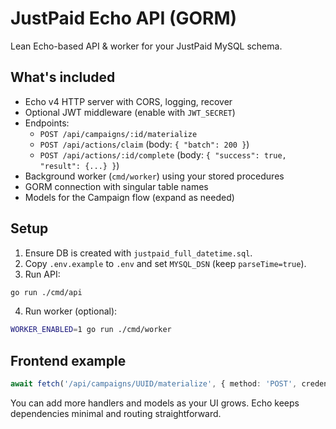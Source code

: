 # JustPaid Echo API (GORM)

Lean Echo-based API & worker for your JustPaid MySQL schema.

## What's included
- Echo v4 HTTP server with CORS, logging, recover
- Optional JWT middleware (enable with `JWT_SECRET`)
- Endpoints:
  - `POST /api/campaigns/:id/materialize`
  - `POST /api/actions/claim` (body: `{ "batch": 200 }`)
  - `POST /api/actions/:id/complete` (body: `{ "success": true, "result": {...} }`)
- Background worker (`cmd/worker`) using your stored procedures
- GORM connection with singular table names
- Models for the Campaign flow (expand as needed)

## Setup
1. Ensure DB is created with `justpaid_full_datetime.sql`.
2. Copy `.env.example` to `.env` and set `MYSQL_DSN` (keep `parseTime=true`).
3. Run API:
```bash
go run ./cmd/api
```
4. Run worker (optional):
```bash
WORKER_ENABLED=1 go run ./cmd/worker
```

## Frontend example
```ts
await fetch('/api/campaigns/UUID/materialize', { method: 'POST', credentials: 'include' })
```

You can add more handlers and models as your UI grows. Echo keeps dependencies minimal and routing straightforward.
